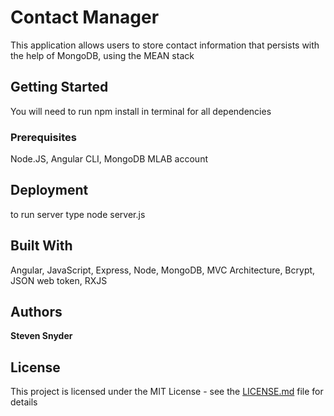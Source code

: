 # Contact Manager 
This application allows users to store contact information that persists with the help of MongoDB, using the MEAN stack 


## Getting Started
You will need to run npm install in terminal for all dependencies

### Prerequisites

Node.JS,
Angular CLI,
MongoDB MLAB account

## Deployment
to run server type  node server.js

## Built With

Angular,
JavaScript,
Express,
Node,
MongoDB,
MVC Architecture,
Bcrypt,
JSON web token,
RXJS

## Authors

**Steven Snyder**

## License

This project is licensed under the MIT License - see the [LICENSE.md](LICENSE.md) file for details

